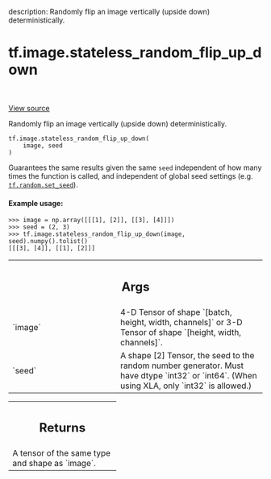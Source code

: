 description: Randomly flip an image vertically (upside down) deterministically.

<div itemscope itemtype="http://developers.google.com/ReferenceObject">
<meta itemprop="name" content="tf.image.stateless_random_flip_up_down" />
<meta itemprop="path" content="Stable" />
</div>

# tf.image.stateless_random_flip_up_down

<!-- Insert buttons and diff -->

<table class="tfo-notebook-buttons tfo-api nocontent" align="left">

</table>

<a target="_blank" class="external" href="/code/stable/tensorflow/python/ops/image_ops_impl.py">View source</a>



Randomly flip an image vertically (upside down) deterministically.


<pre class="devsite-click-to-copy prettyprint lang-py tfo-signature-link">
<code>tf.image.stateless_random_flip_up_down(
    image, seed
)
</code></pre>



<!-- Placeholder for "Used in" -->

Guarantees the same results given the same `seed` independent of how many
times the function is called, and independent of global seed settings (e.g.
<a href="../../tf/random/set_seed.md"><code>tf.random.set_seed</code></a>).

#### Example usage:



```
>>> image = np.array([[[1], [2]], [[3], [4]]])
>>> seed = (2, 3)
>>> tf.image.stateless_random_flip_up_down(image, seed).numpy().tolist()
[[[3], [4]], [[1], [2]]]
```

<!-- Tabular view -->
 <table class="responsive fixed orange">
<colgroup><col width="214px"><col></colgroup>
<tr><th colspan="2"><h2 class="add-link">Args</h2></th></tr>

<tr>
<td>
`image`<a id="image"></a>
</td>
<td>
4-D Tensor of shape `[batch, height, width, channels]` or 3-D Tensor
of shape `[height, width, channels]`.
</td>
</tr><tr>
<td>
`seed`<a id="seed"></a>
</td>
<td>
A shape [2] Tensor, the seed to the random number generator. Must have
dtype `int32` or `int64`. (When using XLA, only `int32` is allowed.)
</td>
</tr>
</table>



<!-- Tabular view -->
 <table class="responsive fixed orange">
<colgroup><col width="214px"><col></colgroup>
<tr><th colspan="2"><h2 class="add-link">Returns</h2></th></tr>
<tr class="alt">
<td colspan="2">
A tensor of the same type and shape as `image`.
</td>
</tr>

</table>

